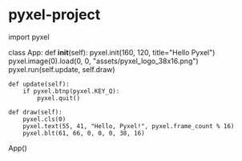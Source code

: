 # pyxel-project
import pyxel


class App:
    def __init__(self):
        pyxel.init(160, 120, title="Hello Pyxel")
        pyxel.image(0).load(0, 0, "assets/pyxel_logo_38x16.png")
        pyxel.run(self.update, self.draw)

    def update(self):
        if pyxel.btnp(pyxel.KEY_Q):
            pyxel.quit()

    def draw(self):
        pyxel.cls(0)
        pyxel.text(55, 41, "Hello, Pyxel!", pyxel.frame_count % 16)
        pyxel.blt(61, 66, 0, 0, 0, 38, 16)


App()
